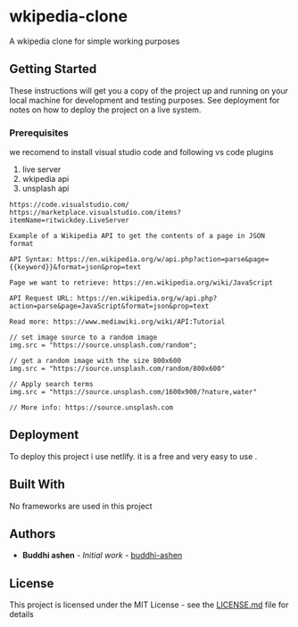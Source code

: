 # wkipedia-clone

A wkipedia clone for simple working purposes

## Getting Started

These instructions will get you a copy of the project up and running on your local machine for development and testing purposes. See deployment for notes on how to deploy the project on a live system.

### Prerequisites

we recomend to install visual studio code and following vs code plugins
1. live server
2. wkipedia api
3. unsplash api

```
https://code.visualstudio.com/
https://marketplace.visualstudio.com/items?itemName=ritwickdey.LiveServer

Example of a Wikipedia API to get the contents of a page in JSON format

API Syntax: https://en.wikipedia.org/w/api.php?action=parse&page={{keyword}}&format=json&prop=text

Page we want to retrieve: https://en.wikipedia.org/wiki/JavaScript

API Request URL: https://en.wikipedia.org/w/api.php?action=parse&page=JavaScript&format=json&prop=text

Read more: https://www.mediawiki.org/wiki/API:Tutorial

// set image source to a random image
img.src = "https://source.unsplash.com/random";

// get a random image with the size 800x600
img.src = "https://source.unsplash.com/random/800x600"

// Apply search terms
img.src = "https://source.unsplash.com/1600x900/?nature,water"

// More info: https://source.unsplash.com
```

## Deployment

To deploy this project i use netlify. it is a free and very easy to use . 

## Built With

No frameworks are used in this project

## Authors

* **Buddhi ashen** - *Initial work* - [buddhi-ashen](https://github.com/buddhi-ashen)


## License

This project is licensed under the MIT License - see the [LICENSE.md](LICENSE.md) file for details

